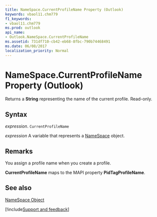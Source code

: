 ```yaml
---
title: NameSpace.CurrentProfileName Property (Outlook)
keywords: vbaol11.chm779
f1_keywords:
- vbaol11.chm779
ms.prod: outlook
api_name:
- Outlook.NameSpace.CurrentProfileName
ms.assetid: 731df710-cb42-eb68-8fbc-790b74468491
ms.date: 06/08/2017
localization_priority: Normal
---
```



# NameSpace.CurrentProfileName Property (Outlook)

Returns a  **String** representing the name of the current profile. Read-only.


## Syntax

_expression_. `CurrentProfileName`

_expression_ A variable that represents a [NameSpace](./Outlook.NameSpace.md) object.


## Remarks

You assign a profile name when you create a profile. 

 **CurrentProfileName** maps to the MAPI property **PidTagProfileName**.


## See also


[NameSpace Object](Outlook.NameSpace.md)

[!include[Support and feedback](~/includes/feedback-boilerplate.md)]